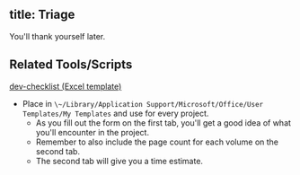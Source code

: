 title: Triage
---

You'll thank yourself later.

## Related Tools/Scripts

[dev-checklist (Excel template)](https://cms.lifeway.com/share/page/site/bh-academic/document-details?nodeRef=workspace://SpacesStore/df7ef11a-8b7a-4ef5-a0e9-d2bae3eef3e0)

* Place in `\~/Library/Application Support/Microsoft/Office/User Templates/My Templates` and use for every project.
  * As you fill out the form on the first tab, you'll get a good idea of what you'll encounter in the project.
  * Remember to also include the page count for each volume on the second tab.
  * The second tab will give you a time estimate.